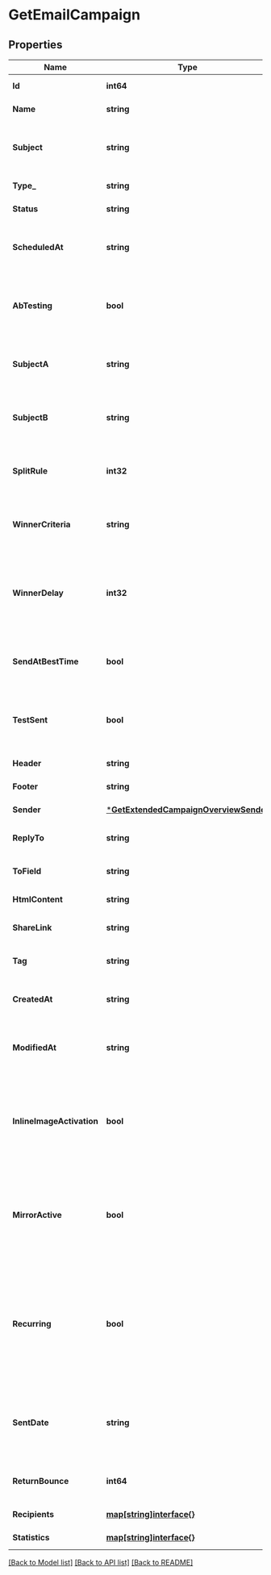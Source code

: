 # GetEmailCampaign

## Properties
Name | Type | Description | Notes
------------ | ------------- | ------------- | -------------
**Id** | **int64** | ID of the campaign | [default to null]
**Name** | **string** | Name of the campaign | [default to null]
**Subject** | **string** | Subject of the campaign. Only available if &#x60;abTesting&#x60; flag of the campaign is &#x60;false&#x60; | [optional] [default to null]
**Type_** | **string** | Type of campaign | [default to null]
**Status** | **string** | Status of the campaign | [default to null]
**ScheduledAt** | **string** | UTC date-time on which campaign is scheduled (YYYY-MM-DDTHH:mm:ss.SSSZ) | [optional] [default to null]
**AbTesting** | **bool** | Status of A/B Test for the campaign. abTesting &#x3D; false means it is disabled, &amp; abTesting &#x3D; true means it is enabled. | [optional] [default to null]
**SubjectA** | **string** | Subject A of the ab-test campaign. Only available if &#x60;abTesting&#x60; flag of the campaign is &#x60;true&#x60; | [optional] [default to null]
**SubjectB** | **string** | Subject B of the ab-test campaign. Only available if &#x60;abTesting&#x60; flag of the campaign is &#x60;true&#x60; | [optional] [default to null]
**SplitRule** | **int32** | The size of your ab-test groups. Only available if &#x60;abTesting&#x60; flag of the campaign is &#x60;true&#x60; | [optional] [default to null]
**WinnerCriteria** | **string** | Criteria for the winning version. Only available if &#x60;abTesting&#x60; flag of the campaign is &#x60;true&#x60; | [optional] [default to null]
**WinnerDelay** | **int32** | The duration of the test in hours at the end of which the winning version will be sent. Only available if &#x60;abTesting&#x60; flag of the campaign is &#x60;true&#x60; | [optional] [default to null]
**SendAtBestTime** | **bool** | It is true if you have chosen to send your campaign at best time, otherwise it is false | [optional] [default to null]
**TestSent** | **bool** | Retrieved the status of test email sending. (true&#x3D;Test email has been sent  false&#x3D;Test email has not been sent) | [default to null]
**Header** | **string** | Header of the campaign | [default to null]
**Footer** | **string** | Footer of the campaign | [default to null]
**Sender** | [***GetExtendedCampaignOverviewSender**](getExtendedCampaignOverview_sender.md) |  | [default to null]
**ReplyTo** | **string** | Email defined as the \&quot;Reply to\&quot; of the campaign | [default to null]
**ToField** | **string** | Customisation of the \&quot;to\&quot; field of the campaign | [optional] [default to null]
**HtmlContent** | **string** | HTML content of the campaign | [default to null]
**ShareLink** | **string** | Link to share the campaign on social medias | [optional] [default to null]
**Tag** | **string** | Tag of the campaign | [optional] [default to null]
**CreatedAt** | **string** | Creation UTC date-time of the campaign (YYYY-MM-DDTHH:mm:ss.SSSZ) | [default to null]
**ModifiedAt** | **string** | UTC date-time of last modification of the campaign (YYYY-MM-DDTHH:mm:ss.SSSZ) | [default to null]
**InlineImageActivation** | **bool** | Status of inline image. inlineImageActivation &#x3D; false means image can’t be embedded, &amp; inlineImageActivation &#x3D; true means image can be embedded, in the email. | [optional] [default to null]
**MirrorActive** | **bool** | Status of mirror links in campaign. mirrorActive &#x3D; false means mirror links are deactivated, &amp; mirrorActive &#x3D; true means mirror links are activated, in the campaign | [optional] [default to null]
**Recurring** | **bool** | FOR TRIGGER ONLY ! Type of trigger campaign.recurring &#x3D; false means contact can receive the same Trigger campaign only once, &amp; recurring &#x3D; true means contact can receive the same Trigger campaign several times | [optional] [default to null]
**SentDate** | **string** | Sent UTC date-time of the campaign (YYYY-MM-DDTHH:mm:ss.SSSZ). Only available if &#39;status&#39; of the campaign is &#39;sent&#39; | [optional] [default to null]
**ReturnBounce** | **int64** | Total number of non-delivered campaigns for a particular campaign id. | [optional] [default to null]
**Recipients** | [**map[string]interface{}**](interface{}.md) |  | [default to null]
**Statistics** | [**map[string]interface{}**](interface{}.md) |  | [default to null]

[[Back to Model list]](../README.md#documentation-for-models) [[Back to API list]](../README.md#documentation-for-api-endpoints) [[Back to README]](../README.md)


